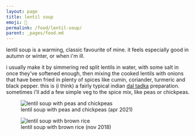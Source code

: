 ```yaml
---
layout: page
title: lentil soup
emoji: 🍜
permalink: /food/lentil-soup/
parent: _pages/food.md
---
```

lentil soup is a warming, classic favourite of mine. it feels especially good in autumn or winter, or when i'm ill.

i usually make it by simmering red split lentils in water, with some salt in once they've softened enough, then mixing the cooked lentils with onions that have been fried in plenty of spices like cumin, coriander, turmeric and black pepper. this is (i think) a fairly typical indian [dal tadka](https://en.wikipedia.org/wiki/Dal#Preparation) preparation. sometimes i'll add a few simple veg to the spice mix, like peas or chickpeas.

<figure markdown="0">
    <img src="{% link /assets/images/lentil_soup_peas.jpg %}" alt="lentil soup with peas and chickpeas">
    <figcaption>lentil soup with peas and chickpeas (apr 2021)</figcaption>
</figure>
<figure markdown="0">
    <img src="{% link /assets/images/lentil_soup_brown_rice.jpg %}" alt="lentil soup with brown rice">
    <figcaption>lentil soup with brown rice (nov 2018)</figcaption>
</figure>